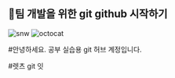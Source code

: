 ## 📌팀 개발을 위한 git github 시작하기 
![snw](https://github.com/user-attachments/assets/fb0db991-8603-4d8c-be2f-5c2e90db0f39)
![octocat](https://github.com/user-attachments/assets/a042223d-3d69-4d29-87a8-a69154f8ea09)

#안녕하세요. 공부 실습용 git 허브 계정입니다.

#렛츠 git 잇

